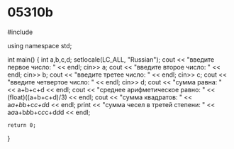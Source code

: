 # 05310b
#include <iostream>

using namespace std;

int main()
{
    int a,b,c,d;
    setlocale(LC_ALL, "Russian");
    cout << "введите первое число: " << endl;
    cin>> a;
    cout << "введите второе число: " << endl;
    cin>> b;
    cout << "введите третее число: " << endl;
    cin>> c;
    cout << "введите четвертое число: " << endl;
    cin>> d;
    cout << "сумма равна: " << a+b+c+d << endl;
    cout << "среднее арифметическое равно: " << (float)((a+b+c+d)/3) << endl;
    cout << "сумма квадратов: " << a*a+b*b+c*c+d*d << endl;
    print << "сумма чесел в третей степени: " << a*a*a+b*b*b+c*c*c+d*d*d << endl;

    return 0;
}
